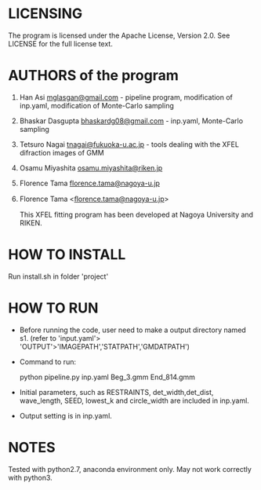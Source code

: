  # LICENSING

The program is licensed under the Apache License, Version 2.0. See LICENSE for the full license text.

# AUTHORS of the program

1. Han Asi <mglasgan@gmail.com> - pipeline program, modification of inp.yaml, modification of Monte-Carlo sampling

2. Bhaskar Dasgupta <bhaskardg08@gmail.com> - inp.yaml, Monte-Carlo sampling

3. Tetsuro Nagai <tnagai@fukuoka-u.ac.jp> - tools dealing with the XFEL difraction images of GMM

4. Osamu Miyashita <osamu.miyashita@riken.jp>
5. Florence Tama <florence.tama@nagoya-u.jp>

5. Florence Tama <ﬂorence.tama@nagoya-u.jp>

   This XFEL fitting program has been developed at Nagoya University and RIKEN.

# HOW TO INSTALL

Run install.sh in folder 'project'

# HOW TO RUN

- Before running the code, user need to make a output directory named s1. (refer to 'input.yaml'> 'OUTPUT'>'IMAGEPATH','STATPATH','GMDATPATH')

- Command to run: 

  python pipeline.py inp.yaml Beg_3.gmm End_814.gmm

- Initial parameters, such as RESTRAINTS, det_width,det_dist, wave_length, SEED, lowest_k and circle_width are included in inp.yaml.

- Output setting is in inp.yaml.

# NOTES

Tested with python2.7, anaconda environment only. May not work correctly with python3.









